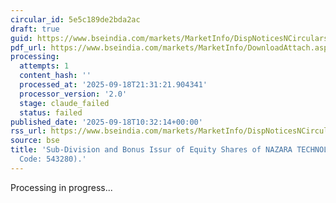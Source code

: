 ```yaml
---
circular_id: 5e5c189de2bda2ac
draft: true
guid: https://www.bseindia.com/markets/MarketInfo/DispNoticesNCirculars.aspx?Noticeid={27BBA551-B7AE-4A5A-8EAE-7F4C726D1D67}&noticeno=20250918-17&dt=09/18/2025&icount=17&totcount=63&flag=0
pdf_url: https://www.bseindia.com/markets/MarketInfo/DownloadAttach.aspx?id=20250918-17&attachedId=63fc061a-fad3-4432-8397-7ae03e3d520b
processing:
  attempts: 1
  content_hash: ''
  processed_at: '2025-09-18T21:31:21.904341'
  processor_version: '2.0'
  stage: claude_failed
  status: failed
published_date: '2025-09-18T10:32:14+00:00'
rss_url: https://www.bseindia.com/markets/MarketInfo/DispNoticesNCirculars.aspx?Noticeid={27BBA551-B7AE-4A5A-8EAE-7F4C726D1D67}&noticeno=20250918-17&dt=09/18/2025&icount=17&totcount=63&flag=0
source: bse
title: 'Sub-Division and Bonus Issur of Equity Shares of NAZARA TECHNOLOGIES LTD (Scrip
  Code: 543280).'
---
```


Processing in progress...